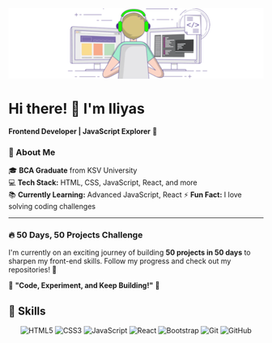 <img src="https://raw.githubusercontent.com/leorrose/leorrose/master/readme_header.gif">

<h1 align="start">Hi there! 👋 I'm Iliyas</h1>

<p align="start">
  <b>Frontend Developer | JavaScript Explorer</b> 🚀
</p>

### 📌 About Me  
🎓 **BCA Graduate** from KSV University  
💻 **Tech Stack:** HTML, CSS, JavaScript, React, and more  
📚 **Currently Learning:** Advanced JavaScript, React
⚡ **Fun Fact:** I love solving coding challenges   

---

### 🔥 50 Days, 50 Projects Challenge  
I'm currently on an exciting journey of building **50 projects in 50 days** to sharpen my front-end skills. Follow my progress and check out my repositories! 🚀  

🔹 **"Code, Experiment, and Keep Building!"** 🔹
## 🚀 Skills

<p align="center">
  <img src="https://img.shields.io/badge/HTML5-E34F26?style=for-the-badge&logo=html5&logoColor=white" alt="HTML5">
  <img src="https://img.shields.io/badge/CSS3-1572B6?style=for-the-badge&logo=css4&logoColor=white" alt="CSS3">
  <img src="https://img.shields.io/badge/JavaScript-F7DF1E?style=for-the-badge&logo=javascript&logoColor=black" alt="JavaScript">
  <img src="https://img.shields.io/badge/React-61DAFB?style=for-the-badge&logo=react&logoColor=black" alt="React">
  <img src="https://img.shields.io/badge/Bootstrap-7952B3?style=for-the-badge&logo=bootstrap&logoColor=white" alt="Bootstrap">
  <img src="https://img.shields.io/badge/Git-F05032?style=for-the-badge&logo=git&logoColor=white" alt="Git">
  <img src="https://img.shields.io/badge/GitHub-181717?style=for-the-badge&logo=github&logoColor=white" alt="GitHub">
  
</p>
